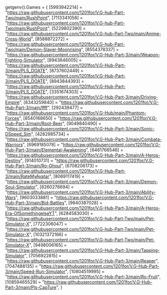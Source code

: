 getgenv().Games = {
    [5993942214] = "https://raw.githubusercontent.com/1201for/V.G-hub-Part-Two/main/RushPoint",
    [7113341058] = "https://raw.githubusercontent.com/1201for/V.G-hub-Part-Two/main/RushPoint",
    [5229802390] = "https://raw.githubusercontent.com/1201for/V.G-hub-Part-Two/main/Anime-Cross-World",
    [8588872272] = "https://raw.githubusercontent.com/1201for/V.G-hub-Part-Two/main/Demon-Slayer-Moonrising",
    [8554378337] = "https://raw.githubusercontent.com/1201for/V.G-Hub-Part-3/main/Weapon-Fighting-Simulator",
    [8943846005] = "https://raw.githubusercontent.com/1201for/V.G-Hub-Part-3/main/PLS_DOATE",
    [8737602449] = "https://raw.githubusercontent.com/1201for/V.G-Hub-Part-3/main/PLS_DOATE",
    [8943844393] = "https://raw.githubusercontent.com/1201for/V.G-Hub-Part-3/main/PLS_DOATE",
    [3351674303] = "https://raw.githubusercontent.com/1201for/V.G-Hub-Part-3/main/Driving-Empire",
    [8343259840] = "https://raw.githubusercontent.com/1201for/V.G-Hub-Part-3/main/ffff",
    [292439477] = "https://raw.githubusercontent.com/1201for/V.G-Hub/main/Phantom-Forces",
    [8540168650] = "https://raw.githubusercontent.com/1201for/V.G-Hub-Part-3/main/Root-Beer",
    [9049840490] = "https://raw.githubusercontent.com/1201for/V.G-Hub-Part-3/main/Sonic-DSpeed_Sim",
    [4282985734] = "https://raw.githubusercontent.com/1201for/V.G-Hub-Part-3/main/Combata-Warriors",
    [6969185078] = "https://raw.githubusercontent.com/1201for/V.G-Hub-Part-3/main/Elemental-Awakening",
    [6461766546] = "https://raw.githubusercontent.com/1201for/V.G-Hub-Part-3/main/A-Heros-Destiny",
    [914010731] = "https://raw.githubusercontent.com/1201for/V.G-Hub-Part-3/main/Ro-Ghoul",
    [6708206173] = "https://raw.githubusercontent.com/1201for/V.G-Hub-Part-3/main/RateMyAvatar",
    [8069117419] = "https://raw.githubusercontent.com/1201for/V.G-Hub-Part-3/main/Demon-Soul-Simulator",
    [8260276694] = "https://raw.githubusercontent.com/1201for/V.G-Hub-Part-3/main/Ability-Wars",
    [9603033881] = "https://raw.githubusercontent.com/1201for/V.G-Hub-Part-3/main/Bid-Battles",
    [9840387028] = "https://raw.githubusercontent.com/1201for/V.G-Hub-Part-3/main/A-Heros-Era-OfSomethingelseYT",
    [6284583030] = "https://raw.githubusercontent.com/1201for/V.G-hub-Part-Two/main/Pet-Simulator-X",
    [7722306047] = "https://raw.githubusercontent.com/1201for/V.G-hub-Part-Two/main/Pet-Simulator-X",
    [10321372166] = "https://raw.githubusercontent.com/1201for/V.G-hub-Part-Two/main/Pet-Simulator-X",
    [9498006165] = "https://raw.githubusercontent.com/1201for/V.G-Hub-Part-3/main/Tapping-Simulator",
    [7056922815] = "https://raw.githubusercontent.com/1201for/V.G-Hub-Part-3/main/Reaper",
    [7047488135] = "https://raw.githubusercontent.com/1201for/V.G-Hub-Part-3/main/Speed-Run-Simulator",
    [10804519995] = "https://raw.githubusercontent.com/1201for/V.G-Hub-Part-3/main/Ro-Fruit",
    [10859465529] = "https://raw.githubusercontent.com/1201for/V.G-Hub-Part-3/main/Pls-CapTure",
}
